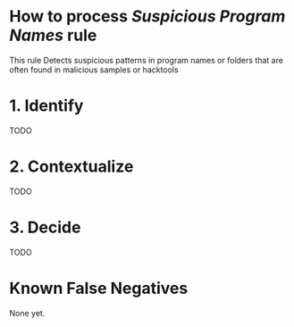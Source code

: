 # How to process *Suspicious Program Names* rule
This rule Detects suspicious patterns in program names or folders that are often found in malicious samples or hacktools

# 1. Identify
TODO

# 2. Contextualize
TODO

# 3. Decide
TODO

# Known False Negatives
None yet.
